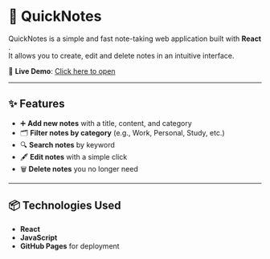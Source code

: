 # 📝 QuickNotes

QuickNotes is a simple and fast note-taking web application built with **React** .  
It allows you to create, edit and delete notes in an intuitive interface.

🚀 **Live Demo**: [Click here to open](https://orhai1.github.io/QuickNotes-Project/)

---

## ✨ Features

- ➕ **Add new notes** with a title, content, and category
- 🗂 **Filter notes by category** (e.g., Work, Personal, Study, etc.)
- 🔍 **Search notes** by keyword
- 🖋 **Edit notes** with a simple click
- 🗑 **Delete notes** you no longer need


---

## 📦 Technologies Used

- **React**
- **JavaScript**
- **GitHub Pages** for deployment





